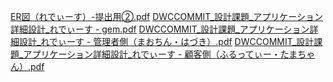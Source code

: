 [ER図（れでぃーす）-提出用②.pdf](https://github.com/m-ladies/nagano_cake_m_ledies/files/6890594/ER.-.pdf)
[DWCCOMMIT_設計課題_アプリケーション詳細設計_れでぃーす - gem.pdf](https://github.com/m-ladies/nagano_cake_m_ledies/files/6890595/DWCCOMMIT_._._.-.gem.pdf)
[DWCCOMMIT_設計課題_アプリケーション詳細設計_れでぃーす - 管理者側（まおちん・はづき）.pdf](https://github.com/m-ladies/nagano_cake_m_ledies/files/6890597/DWCCOMMIT_._._.-.pdf)
[DWCCOMMIT_設計課題_アプリケーション詳細設計_れでぃーす - 顧客側（ふるってぃー・たまちゃん）.pdf](https://github.com/m-ladies/nagano_cake_m_ledies/files/6890599/DWCCOMMIT_._._.-.pdf)
